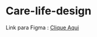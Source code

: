 # Care-life-design

Link para Figma : [Clique Aqui](https://www.figma.com/file/w1qIqmn0axVsap7BPhCxqA/Care-Life)
